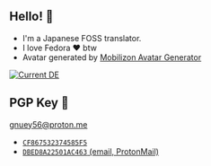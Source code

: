 ## Hello! 👋
- I'm a Japanese FOSS translator.
- I love Fedora ❤️ btw
- Avatar generated by [Mobilizon Avatar Generator](https://www.peppercarrot.com/extras/html/2020_mobilizon-generator/index.php)

[![Current DE](https://img.shields.io/badge/DE-KDE%20Plasma-54A3D8)](https://kde.org/)

## PGP Key 🔐
gnuey56@proton.me

- [`CF867532374585F5`](https://keyserver.ubuntu.com/pks/lookup?search=CF867532374585F5&fingerprint=on&op=index)
- [`DBED8A22501AC463` (email, ProtonMail)](https://gist.githubusercontent.com/gnuey56/ea54ca217d3ef1005f4778775fee507d/raw/fb6517b471a822539f7f06797ef1582d46a426e4/gnuey56_mail-pubkey.txt)
